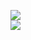 [![](https://img.shields.io/badge/Made%20With-Github%20Spray-lightgrey.svg?style=for-the-badge&logo=github)](https://github.com/Annihil/github-spray#3041)  
[![](https://i.imgur.com/2DrTn0Z.gif)](https://github.com/Annihil/github-spray)